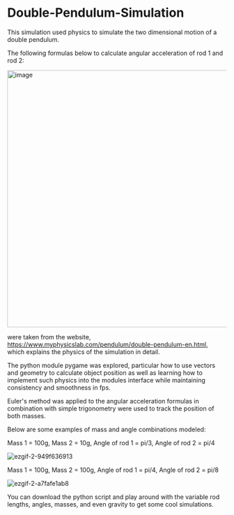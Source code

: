 # Double-Pendulum-Simulation
This simulation used physics to simulate the two dimensional motion of a double pendulum. 

The following formulas below to calculate angular acceleration of rod 1 and rod 2:

<img width="590" alt="image" src="https://user-images.githubusercontent.com/106757076/186555717-f62751b5-171c-47cf-9a6c-721ea9dc7dd9.png">

were taken from the website, https://www.myphysicslab.com/pendulum/double-pendulum-en.html, which explains the physics of the simulation in detail.

The python module pygame was explored, particular how to use vectors and geometry to calculate object position as well as learning how to implement such physics into the modules interface while maintaining consistency and smoothness in fps.

Euler's method was applied to the angular acceleration formulas in combination with simple trigonometry were used to track the position of both masses.

Below are some examples of mass and angle combinations modeled:

Mass 1 = 100g, Mass 2 = 10g, Angle of rod 1 = pi/3, Angle of rod 2 = pi/4

![ezgif-2-949f636913](https://user-images.githubusercontent.com/106757076/186556147-fd696bf5-85f7-431c-b727-d7db55f7399a.gif)

Mass 1 = 100g, Mass 2 = 100g, Angle of rod 1 = pi/4, Angle of rod 2 = pi/8

![ezgif-2-a7fafe1ab8](https://user-images.githubusercontent.com/106757076/186556764-d8d31016-c44a-4511-9696-2cc85500bbde.gif)

You can download the python script and play around with the variable rod lengths, angles, masses, and even gravity to get some cool simulations. 
